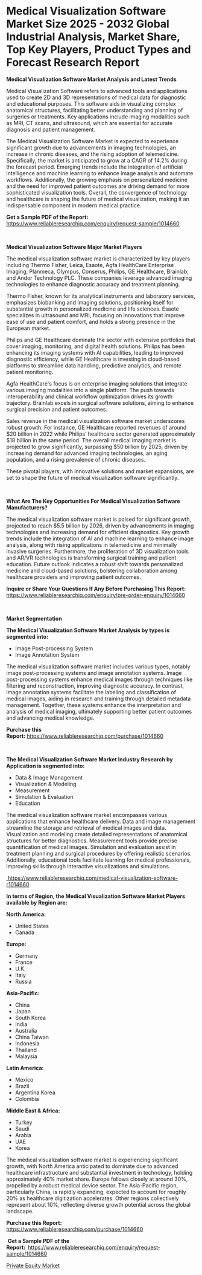 <p><h1>Medical Visualization Software Market Size 2025 - 2032 Global Industrial Analysis, Market Share, Top Key Players, Product Types and Forecast Research Report</h1></p><p><strong>Medical Visualization Software Market Analysis and Latest Trends</strong></p>
<p><p>Medical Visualization Software refers to advanced tools and applications used to create 2D and 3D representations of medical data for diagnostic and educational purposes. This software aids in visualizing complex anatomical structures, facilitating better understanding and planning of surgeries or treatments. Key applications include imaging modalities such as MRI, CT scans, and ultrasound, which are essential for accurate diagnosis and patient management.</p><p>The Medical Visualization Software Market is expected to experience significant growth due to advancements in imaging technologies, an increase in chronic diseases, and the rising adoption of telemedicine. Specifically, the market is anticipated to grow at a CAGR of 14.2% during the forecast period. Emerging trends include the integration of artificial intelligence and machine learning to enhance image analysis and automate workflows. Additionally, the growing emphasis on personalized medicine and the need for improved patient outcomes are driving demand for more sophisticated visualization tools. Overall, the convergence of technology and healthcare is shaping the future of medical visualization, making it an indispensable component in modern medical practice.</p></p>
<p><strong>Get a Sample PDF of the Report:&nbsp;</strong> <a href="https://www.reliableresearchiq.com/enquiry/request-sample/1014660?utm_campaign=2443&utm_medium=2&utm_source=Github&utm_content=ia&utm_term=06032025&utm_id=medical-visualization-software">https://www.reliableresearchiq.com/enquiry/request-sample/1014660</a></p>
<p>&nbsp;</p>
<p><strong>Medical Visualization Software Major Market Players</strong></p>
<p><p>The medical visualization software market is characterized by key players including Thermo Fisher, Leica, Esaote, Agfa HealthCare Enterprise Imaging, Planmeca, Olympus, Conserus, Philips, GE Healthcare, Brainlab, and Andor Technology PLC. These companies leverage advanced imaging technologies to enhance diagnostic accuracy and treatment planning.</p><p>Thermo Fisher, known for its analytical instruments and laboratory services, emphasizes biobanking and imaging solutions, positioning itself for substantial growth in personalized medicine and life sciences. Esaote specializes in ultrasound and MRI, focusing on innovations that improve ease of use and patient comfort, and holds a strong presence in the European market.</p><p>Philips and GE Healthcare dominate the sector with extensive portfolios that cover imaging, monitoring, and digital health solutions. Philips has been enhancing its imaging systems with AI capabilities, leading to improved diagnostic efficiency, while GE Healthcare is investing in cloud-based platforms to streamline data handling, predictive analytics, and remote patient monitoring.</p><p>Agfa HealthCare's focus is on enterprise imaging solutions that integrate various imaging modalities into a single platform. The push towards interoperability and clinical workflow optimization drives its growth trajectory. Brainlab excels in surgical software solutions, aiming to enhance surgical precision and patient outcomes.</p><p>Sales revenue in the medical visualization software market underscores robust growth. For instance, GE Healthcare reported revenues of around $20 billion in 2022 while Philips’ healthcare sector generated approximately $18 billion in the same period. The overall medical imaging market is projected to grow significantly, surpassing $50 billion by 2025, driven by increasing demand for advanced imaging technologies, an aging population, and a rising prevalence of chronic diseases.</p><p>These pivotal players, with innovative solutions and market expansions, are set to shape the future of medical visualization software significantly.</p></p>
<p>&nbsp;</p>
<p><strong>What Are The Key Opportunities For Medical Visualization Software Manufacturers?</strong></p>
<p><p>The medical visualization software market is poised for significant growth, projected to reach $5.5 billion by 2026, driven by advancements in imaging technologies and increasing demand for efficient diagnostics. Key growth trends include the integration of AI and machine learning to enhance image analysis, along with rising applications in telemedicine and minimally invasive surgeries. Furthermore, the proliferation of 3D visualization tools and AR/VR technologies is transforming surgical training and patient education. Future outlook indicates a robust shift towards personalized medicine and cloud-based solutions, bolstering collaboration among healthcare providers and improving patient outcomes.</p></p>
<p><strong>Inquire or Share Your Questions If Any Before Purchasing This Report:</strong> <a href="https://www.reliableresearchiq.com/enquiry/pre-order-enquiry/1014660?utm_campaign=2443&utm_medium=2&utm_source=Github&utm_content=ia&utm_term=06032025&utm_id=medical-visualization-software">https://www.reliableresearchiq.com/enquiry/pre-order-enquiry/1014660</a></p>
<p>&nbsp;</p>
<p><strong>Market Segmentation</strong></p>
<p><strong>The Medical Visualization Software Market Analysis by types is segmented into:</strong></p>
<p><ul><li>Image Post-processing System</li><li>Image Annotation System</li></ul></p>
<p><p>The medical visualization software market includes various types, notably image post-processing systems and image annotation systems. Image post-processing systems enhance medical images through techniques like filtering and reconstruction, improving diagnostic accuracy. In contrast, image annotation systems facilitate the labeling and classification of medical images, aiding in research and training through detailed metadata management. Together, these systems enhance the interpretation and analysis of medical imaging, ultimately supporting better patient outcomes and advancing medical knowledge.</p></p>
<p><strong>Purchase this Report:&nbsp;</strong><a href="https://www.reliableresearchiq.com/purchase/1014660?utm_campaign=2443&utm_medium=2&utm_source=Github&utm_content=ia&utm_term=06032025&utm_id=medical-visualization-software">https://www.reliableresearchiq.com/purchase/1014660</a></p>
<p>&nbsp;</p>
<p><strong>The Medical Visualization Software Market Industry Research by Application is segmented into:</strong></p>
<p><ul><li>Data & Image Management</li><li>Visualization & Modeling</li><li>Measurement</li><li>Simulation & Evaluation</li><li>Education</li></ul></p>
<p><p>The medical visualization software market encompasses various applications that enhance healthcare delivery. Data and image management streamline the storage and retrieval of medical images and data. Visualization and modeling create detailed representations of anatomical structures for better diagnostics. Measurement tools provide precise quantification of medical images. Simulation and evaluation assist in treatment planning and surgical procedures by offering realistic scenarios. Additionally, educational tools facilitate learning for medical professionals, improving skills through interactive visualizations and simulations.</p></p>
<p><a href="https://www.reliableresearchiq.com/medical-visualization-software-r1014660?utm_campaign=2443&utm_medium=2&utm_source=Github&utm_content=ia&utm_term=06032025&utm_id=medical-visualization-software">&nbsp;https://www.reliableresearchiq.com/medical-visualization-software-r1014660</a></p>
<p><strong>In terms of Region, the Medical Visualization Software Market Players available by Region are:</strong></p>
<p>
    <p> <strong> North America: </strong>
        <ul>
            <li>United States</li>
            <li>Canada</li>
        </ul>
        </p> 
    <p> <strong> Europe: </strong>
        <ul>
            <li>Germany</li>
            <li>France</li>
            <li>U.K.</li>
            <li>Italy</li>
            <li>Russia</li>
        </ul>
        </p> 
    <p> <strong> Asia-Pacific: </strong>
        <ul>
            <li>China</li>
            <li>Japan</li>
            <li>South Korea</li>
            <li>India</li>
            <li>Australia</li>
            <li>China Taiwan</li>
            <li>Indonesia</li>
            <li>Thailand</li>
            <li>Malaysia</li>
        </ul>
        </p> 
    <p> <strong> Latin America: </strong>
        <ul>
            <li>Mexico</li>
            <li>Brazil</li>
            <li>Argentina Korea</li>
            <li>Colombia</li>
        </ul>
        </p> 
    <p> <strong> Middle East & Africa: </strong>
        <ul>
            <li>Turkey</li>
            <li>Saudi</li>
            <li>Arabia</li>
            <li>UAE</li>
            <li>Korea</li>
        </ul>
    </p>
    </p>
<p><p>The medical visualization software market is experiencing significant growth, with North America anticipated to dominate due to advanced healthcare infrastructure and substantial investment in technology, holding approximately 40% market share. Europe follows closely at around 30%, propelled by a robust medical device sector. The Asia-Pacific region, particularly China, is rapidly expanding, expected to account for roughly 20% as healthcare digitization accelerates. Other regions collectively represent about 10%, reflecting diverse growth potential across the global landscape.</p></p>
<p><strong>Purchase this Report: </strong><a href="https://www.reliableresearchiq.com/purchase/1014660?utm_campaign=2443&utm_medium=2&utm_source=Github&utm_content=ia&utm_term=06032025&utm_id=medical-visualization-software">https://www.reliableresearchiq.com/purchase/1014660</a></p>
<p>&nbsp;<strong>Get a Sample PDF of the Report:&nbsp;&nbsp;</strong><a href="https://www.reliableresearchiq.com/enquiry/request-sample/1014660?utm_campaign=2443&utm_medium=2&utm_source=Github&utm_content=ia&utm_term=06032025&utm_id=medical-visualization-software">https://www.reliableresearchiq.com/enquiry/request-sample/1014660</a></p>
<p><strong></strong></p>
<p><p><a href="https://github.com/comasnickie/Market-Research-Report-List-1/blob/main/private-equity-market.md?utm_campaign=2443&utm_medium=2&utm_source=Github&utm_content=ia&utm_term=06032025&utm_id=medical-visualization-software">Private Equity Market</a></p></p>